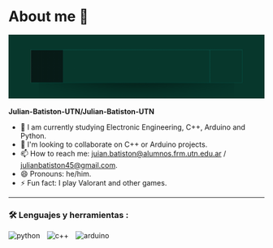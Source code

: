 # About me 👋

<div id="header" align="center">
  <img src="https://github.com/Julian-Batiston-UTN/Julian-Batiston-UTN/blob/main/BannerJulinBatistn-GitHub-ezgif.com-loop-count.gif" width="800" alt="Banner">
</div>


**Julian-Batiston-UTN/Julian-Batiston-UTN** <!--is a ✨ _special_ ✨ repository because its `README.md` (this file) appears on your GitHub profile.-->

- 🌱 I am currently studying Electronic Engineering, C++, Arduino and Python.
- 👯 I'm looking to collaborate on C++ or Arduino projects.
- 📫 How to reach me: juian.batiston@alumnos.frm.utn.edu.ar / julianbatiston45@gmail.com.
- 😄 Pronouns: he/him.
- ⚡ Fun fact: I play Valorant and other games.

---

### :hammer_and_wrench: Lenguajes y herramientas :

<div id="header" align="left">
    <img decoding="async" src="https://img.shields.io/badge/Python-3776AB?style=for-the-badge&logo=python&logoColor=white" alt="python" style="display: inline-block; margin-right: 10px;"/>
    <img decoding="async" src="https://img.shields.io/badge/C%2B%2B-00599C?style=for-the-badge&logo=c%2B%2B&logoColor=white" alt="c++" style="display: inline-block; margin-right: 10px;"/>
    <img decoding="async" src="https://img.shields.io/badge/Arduino-00979D?style=for-the-badge&logo=arduino&logoColor=white" alt="arduino" style="display: inline-block;"/>
</div>
